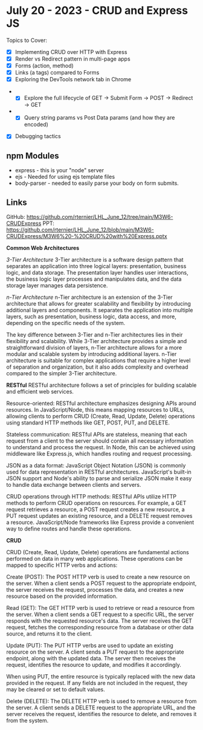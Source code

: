 # July 20 - 2023 - CRUD and Express JS



Topics to Cover:

* [x] Implementing CRUD over HTTP with Express
* [x] Render vs Redirect pattern in multi-page apps
* [x] Forms (action, method)
* [x] Links (a tags) compared to Forms
* [x] Exploring the DevTools network tab in Chrome
* *  [x] Explore the full lifecycle of GET -> Submit Form -> POST -> Redirect -> GET
* *  [x] Query string params vs Post Data params (and how they are encoded)
* [x] Debugging tactics


## npm Modules
* express  - this is your "node" server
* ejs - Needed for using ejs template files
* body-parser - needed to easily parse your body on form submits.


## Links
GitHub: https://github.com/rternier/LHL_June_12/tree/main/M3W6-CRUDExpress
PPT: https://github.com/rternier/LHL_June_12/blob/main/M3W6-CRUDExpress/M3W6%20-%20CRUD%20with%20Express.pptx


**Common Web Architectures**

*3-Tier Architecture*
3-Tier architecture is a software design pattern that separates an application into three logical layers: presentation, business logic, and data storage. The presentation layer handles user interactions, the business logic layer processes and manipulates data, and the data storage layer manages data persistence.

*n-Tier Architecture*
n-Tier architecture is an extension of the 3-Tier architecture that allows for greater scalability and flexibility by introducing additional layers and components. It separates the application into multiple layers, such as presentation, business logic, data access, and more, depending on the specific needs of the system.

The key difference between 3-Tier and n-Tier architectures lies in their flexibility and scalability. While 3-Tier architecture provides a simple and straightforward division of layers, n-Tier architecture allows for a more modular and scalable system by introducing additional layers. n-Tier architecture is suitable for complex applications that require a higher level of separation and organization, but it also adds complexity and overhead compared to the simpler 3-Tier architecture.

**RESTful**
RESTful architecture follows a set of principles for building scalable and efficient web services. 

Resource-oriented: RESTful architecture emphasizes designing APIs around resources. In JavaScript/Node, this means mapping resources to URLs, allowing clients to perform CRUD (Create, Read, Update, Delete) operations using standard HTTP methods like GET, POST, PUT, and DELETE.

Stateless communication: RESTful APIs are stateless, meaning that each request from a client to the server should contain all necessary information to understand and process the request. In Node, this can be achieved using middleware like Express.js, which handles routing and request processing.

JSON as a data format: JavaScript Object Notation (JSON) is commonly used for data representation in RESTful architectures. JavaScript's built-in JSON support and Node's ability to parse and serialize JSON make it easy to handle data exchange between clients and servers.

CRUD operations through HTTP methods: RESTful APIs utilize HTTP methods to perform CRUD operations on resources. For example, a GET request retrieves a resource, a POST request creates a new resource, a PUT request updates an existing resource, and a DELETE request removes a resource. JavaScript/Node frameworks like Express provide a convenient way to define routes and handle these operations.

**CRUD**

CRUD (Create, Read, Update, Delete) operations are fundamental actions performed on data in many web applications. These operations can be mapped to specific HTTP verbs and actions:

Create (POST): The POST HTTP verb is used to create a new resource on the server. When a client sends a POST request to the appropriate endpoint, the server receives the request, processes the data, and creates a new resource based on the provided information.

Read (GET): The GET HTTP verb is used to retrieve or read a resource from the server. When a client sends a GET request to a specific URL, the server responds with the requested resource's data. The server receives the GET request, fetches the corresponding resource from a database or other data source, and returns it to the client.

Update (PUT): The PUT HTTP verbs are used to update an existing resource on the server. A client sends a PUT request to the appropriate endpoint, along with the updated data. The server then receives the request, identifies the resource to update, and modifies it accordingly.

When using PUT, the entire resource is typically replaced with the new data provided in the request. If any fields are not included in the request, they may be cleared or set to default values.


Delete (DELETE): The DELETE HTTP verb is used to remove a resource from the server. A client sends a DELETE request to the appropriate URL, and the server receives the request, identifies the resource to delete, and removes it from the system.








